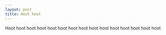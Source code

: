 ```yaml
---
layout: post
title: Hoot hoot
---
```


Hoot hoot hoot hoot hoot hoot hoot hoot hoot hoot hoot hoot hoot hoot hoot
